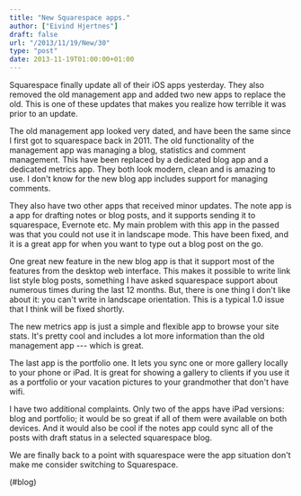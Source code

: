 ```yaml
---
title: "New Squarespace apps."
author: ["Eivind Hjertnes"]
draft: false
url: "/2013/11/19/New/30"
type: "post"
date: 2013-11-19T01:00:00+01:00
---
```


Squarespace finally update all of their iOS apps yesterday. They also
removed the old management app and added two new apps to replace the
old. This is one of these updates that makes you realize how terrible it
was prior to an update.

The old management app looked very dated, and have been the same since I
first got to squarespace back in 2011. The old functionality of the
management app was managing a blog, statistics and comment management.
This have been replaced by a dedicated blog app and a dedicated metrics
app. They both look modern, clean and is amazing to use. I don't know
for the new blog app includes support for managing comments.

They also have two other apps that received minor updates. The note app
is a app for drafting notes or blog posts, and it supports sending it to
squarespace, Evernote etc. My main problem with this app in the passed
was that you could not use it in landscape mode. This have been fixed,
and it is a great app for when you want to type out a blog post on the
go.

One great new feature in the new blog app is that it support most of the
features from the desktop web interface. This makes it possible to write
link list style blog posts, something I have asked squarespace support
about numerous times during the last 12 months. But, there is one thing
I don't like about it: you can't write in landscape orientation. This is
a typical 1.0 issue that I think will be fixed shortly.

The new metrics app is just a simple and flexible app to browse your
site stats. It's pretty cool and includes a lot more information than
the old management app --- which is great.

The last app is the portfolio one. It lets you sync one or more gallery
locally to your phone or iPad. It is great for showing a gallery to
clients if you use it as a portfolio or your vacation pictures to your
grandmother that don't have wifi.

I have two additional complaints. Only two of the apps have iPad
versions: blog and portfolio; it would be so great if all of them were
available on both devices. And it would also be cool if the notes app
could sync all of the posts with draft status in a selected squarespace
blog.

We are finally back to a point with squarespace were the app situation
don't make me consider switching to Squarespace.

(#blog)
